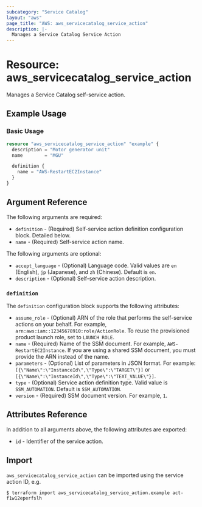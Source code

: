 ```yaml
---
subcategory: "Service Catalog"
layout: "aws"
page_title: "AWS: aws_servicecatalog_service_action"
description: |-
  Manages a Service Catalog Service Action
---
```


# Resource: aws_servicecatalog_service_action

Manages a Service Catalog self-service action.

## Example Usage

### Basic Usage

```terraform
resource "aws_servicecatalog_service_action" "example" {
  description = "Motor generator unit"
  name        = "MGU"

  definition {
    name = "AWS-RestartEC2Instance"
  }
}
```

## Argument Reference

The following arguments are required:

* `definition` - (Required) Self-service action definition configuration block. Detailed below.
* `name` - (Required) Self-service action name.

The following arguments are optional:

* `accept_language` - (Optional) Language code. Valid values are `en` (English), `jp` (Japanese), and `zh` (Chinese). Default is `en`.
* `description` - (Optional) Self-service action description.

### `definition`

The `definition` configuration block supports the following attributes:

* `assume_role` - (Optional) ARN of the role that performs the self-service actions on your behalf. For example, `arn:aws:iam::12345678910:role/ActionRole`. To reuse the provisioned product launch role, set to `LAUNCH_ROLE`.
* `name` - (Required) Name of the SSM document. For example, `AWS-RestartEC2Instance`. If you are using a shared SSM document, you must provide the ARN instead of the name.
* `parameters` - (Optional) List of parameters in JSON format. For example: `[{\"Name\":\"InstanceId\",\"Type\":\"TARGET\"}]` or `[{\"Name\":\"InstanceId\",\"Type\":\"TEXT_VALUE\"}]`.
* `type` - (Optional) Service action definition type. Valid value is `SSM_AUTOMATION`. Default is `SSM_AUTOMATION`.
* `version` - (Required) SSM document version. For example, `1`.

## Attributes Reference

In addition to all arguments above, the following attributes are exported:

* `id` - Identifier of the service action.

## Import

`aws_servicecatalog_service_action` can be imported using the service action ID, e.g.

```
$ terraform import aws_servicecatalog_service_action.example act-f1w12eperfslh
```
